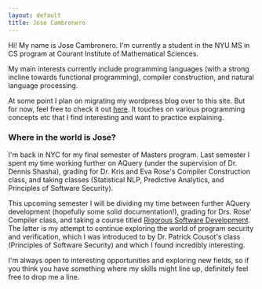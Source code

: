 ```yaml
---
layout: default
title: Jose Cambronero
---
```


Hi! My name is Jose Cambronero. I'm currently a student in the NYU
MS in CS program at Courant Institute of Mathematical Sciences.

My main interests currently include programming languages (with a strong incline towards functional programming), compiler construction, and natural language processing. 

At some point I plan on migrating my wordpress blog over to this site. But for now, feel free to check it out [here](https://symfun.wordpress.com). It touches on various programming concepts etc that I find interesting and want to practice explaining.

### Where in the world is Jose?
I'm back in NYC for my final semester of Masters program. Last semester I spent my time
working further on AQuery (under the supervision of Dr. Dennis Shasha), grading for Dr. Kris and
Eva Rose's Compiler Construction class, and taking classes (Statistical NLP, Predictive Analytics, and
Principles of Software Security).

This upcoming semester I will be dividing my time between further AQuery development (hopefully some
solid documentation!), grading for Drs. Rose' Compiler class, and taking a course titled [Rigorous Software Development](http://cs.nyu.edu/wies/teaching/rsd-sp16/). The latter is my attempt to continue exploring the world of program security and
verification, which I was introduced to by Dr. Patrick Cousot's class (Principles of Software Security) and which I
found incredibly interesting.

I'm always open to interesting opportunities and exploring new fields, so if you think you have something where my skills might line up, definitely feel free to drop me a line.
